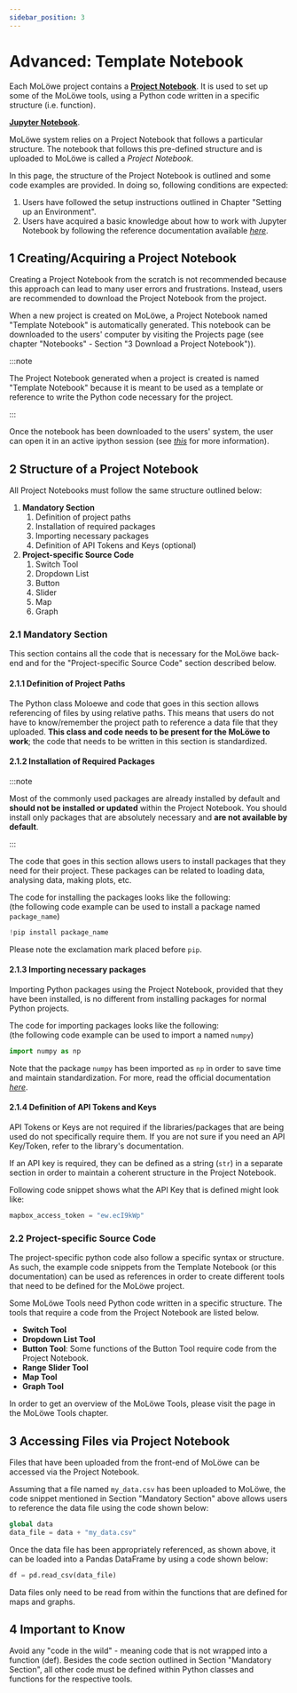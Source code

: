 ```yaml
---
sidebar_position: 3
---
```


# Advanced: Template Notebook

Each MoLöwe project contains a [**Project Notebook**](glossary.md#notebook).
It is used to set up some of the MoLöwe tools, using a Python code written in a specific structure (i.e. function).

[**Jupyter Notebook**](https://jupyter-notebook.readthedocs.io/en/stable/).

MoLöwe system relies on a Project Notebook that follows a particular structure.
The notebook that follows this pre-defined structure and is uploaded to MoLöwe is called a *Project Notebook*.

In this page, the structure of the Project Notebook is outlined and some code examples are provided.
In doing so, following conditions are expected:

1. Users have followed the setup instructions outlined in Chapter "Setting up an Environment".
2. Users have acquired a basic knowledge about how to work with Jupyter Notebook by following the reference documentation 
available [*here*](https://jupyter-notebook.readthedocs.io/en/stable/).

## **1 Creating/Acquiring a Project Notebook**

Creating a Project Notebook from the scratch is not recommended because this approach can lead to many user errors and frustrations.
Instead, users are recommended to download the Project Notebook from the project.

When a new project is created on MoLöwe, a Project Notebook named "Template Notebook" is automatically generated.
This notebook can be downloaded to the users' computer by visiting the Projects page
(see chapter "Notebooks" - Section "3 Download a Project Notebook")).

:::note

The Project Notebook generated when a project is created is named "Template Notebook" because it is meant to be used as
a template or reference to write the Python code necessary for the project.

:::

Once the notebook has been downloaded to the users' system, the user can open it in an active ipython session
(see [*this*](https://jupyter-notebook.readthedocs.io/en/stable/notebook.html#starting-the-notebook-server) for more information).

## **2 Structure of a Project Notebook**

All Project Notebooks must follow the same structure outlined below:

1. **Mandatory Section**
   1. Definition of project paths
   2. Installation of required packages
   3. Importing necessary packages
   4. Definition of API Tokens and Keys (optional)
2. **Project-specific Source Code**
   1. Switch Tool
   2. Dropdown List
   3. Button
   4. Slider
   5. Map
   6. Graph

### 2.1 Mandatory Section

This section contains all the code that is necessary for the MoLöwe back-end and for the "Project-specific Source Code"
section described below.

#### 2.1.1 Definition of Project Paths

The Python class Moloewe and code that goes in this section allows referencing of files by using relative paths.
This means that users do not have to know/remember the project path to reference a data file that they uploaded.
**This class and code needs to be present for the MoLöwe to work**; the code that needs to be written in this section is standardized.

#### 2.1.2 Installation of Required Packages

:::note

Most of the commonly used packages are already installed by default and **should not be installed or updated** within
the Project Notebook. You should install only packages that are absolutely necessary and **are not available by default**.

:::

The code that goes in this section allows users to install packages that they need for their project.
These packages can be related to loading data, analysing data, making plots, etc.

The code for installing the packages looks like the following:  
(the following code example can be used to install a package named `package_name`)

```python
!pip install package_name
```

Please note the exclamation mark placed before `pip`.

#### 2.1.3 Importing necessary packages

Importing Python packages using the Project Notebook, provided that they have been installed,
is no different from installing packages for normal Python projects.

The code for importing packages looks like the following:  
(the following code example can be used to import a named `numpy`)

```python
import numpy as np
```

Note that the package `numpy` has been imported as `np` in order to save time and maintain standardization.
For more, read the official documentation [*here*](https://numpy.org/doc/stable/user/absolute_beginners.html#how-to-import-numpy).

#### 2.1.4 Definition of API Tokens and Keys

API Tokens or Keys are not required if the libraries/packages that are being used do not specifically require them.
If you are not sure if you need an API Key/Token, refer to the library's documentation.

If an API key is required, they can be defined as a string (`str`) in a separate section in order to maintain a
coherent structure in the Project Notebook.

Following code snippet shows what the API Key that is defined might look like:

```python
mapbox_access_token = "ew.ecI9kWp"
```

### 2.2 Project-specific Source Code

The project-specific python code also follow a specific syntax or structure. As such, the example code snippets
from the Template Notebook (or this documentation) can be used as references in order to create different tools that
need to be defined for the MoLöwe project.

Some MoLöwe Tools need Python code written in a specific structure. The tools that require a code from the Project
Notebook are listed below.

* **Switch Tool**
* **Dropdown List Tool**
* **Button Tool**: Some functions of the Button Tool require code from the Project Notebook.
* **Range Slider Tool**
* **Map Tool**
* **Graph Tool**

In order to get an overview of the MoLöwe Tools, please visit the page in the MoLöwe Tools chapter.

## **3 Accessing Files via Project Notebook**

Files that have been uploaded from the front-end of MoLöwe can be accessed via the Project Notebook.

Assuming that a file named `my_data.csv` has been uploaded to MoLöwe, the code snippet mentioned in Section
"Mandatory Section" above allows users to reference the data file using the code shown below:

```python
global data
data_file = data + "my_data.csv"
```

Once the data file has been appropriately referenced, as shown above, it can be loaded into a Pandas DataFrame by
using a code shown below:

```python
df = pd.read_csv(data_file)
```

Data files only need to be read from within the functions that are defined for maps and graphs.

## **4 Important to Know**

Avoid any "code in the wild" - meaning code that is not wrapped into a function (def).
Besides the code section outlined in Section "Mandatory Section", all other code must be defined within Python classes
and functions for the respective tools.
